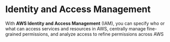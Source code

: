 # Identity and Access Management
With **AWS Identity and Access Management** (IAM), you can specify who or what can access services and resources in AWS, centrally manage fine-grained permissions, and analyze access to refine permissions across AWS

